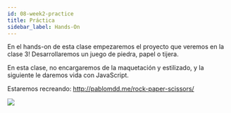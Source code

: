 ```yaml
---
id: 08-week2-practice
title: Práctica
sidebar_label: Hands-On 
---
```

En el hands-on de esta clase empezaremos el proyecto que veremos en la clase 3! Desarrollaremos un juego de piedra, papel o tijera.

En esta clase, no encargaremos de la maquetación y estilizado, y la siguiente le daremos vida con JavaScript.

Estaremos recreando: http://pablomdd.me/rock-paper-scissors/

![](/img/rock-paper-scissors.png)
